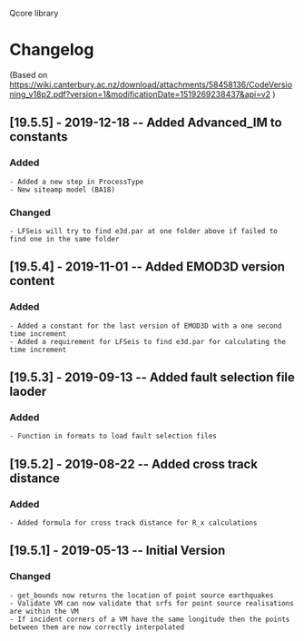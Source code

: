 Qcore library
# Changelog
(Based on https://wiki.canterbury.ac.nz/download/attachments/58458136/CodeVersioning_v18p2.pdf?version=1&modificationDate=1519269238437&api=v2 )

## [19.5.5] - 2019-12-18 -- Added Advanced_IM to constants
### Added
    - Added a new step in ProcessType
    - New siteamp model (BA18)
### Changed
    - LFSeis will try to find e3d.par at one folder above if failed to find one in the same folder

## [19.5.4] - 2019-11-01 -- Added EMOD3D version content
### Added
    - Added a constant for the last version of EMOD3D with a one second time increment
    - Added a requirement for LFSeis to find e3d.par for calculating the time increment

## [19.5.3] - 2019-09-13 -- Added fault selection file laoder
### Added
    - Function in formats to load fault selection files

## [19.5.2] - 2019-08-22 -- Added cross track distance
### Added
    - Added formula for cross track distance for R_x calculations

## [19.5.1] - 2019-05-13 -- Initial Version
### Changed
    - get_bounds now returns the location of point source earthquakes
    - Validate VM can now validate that srfs for point source realisations are within the VM
    - If incident corners of a VM have the same longitude then the points between them are now correctly interpolated
